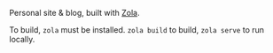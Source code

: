 Personal site & blog, built with [Zola](https://www.getzola.org/).

To build, `zola` must be installed. `zola build` to build, `zola serve` to run locally.
